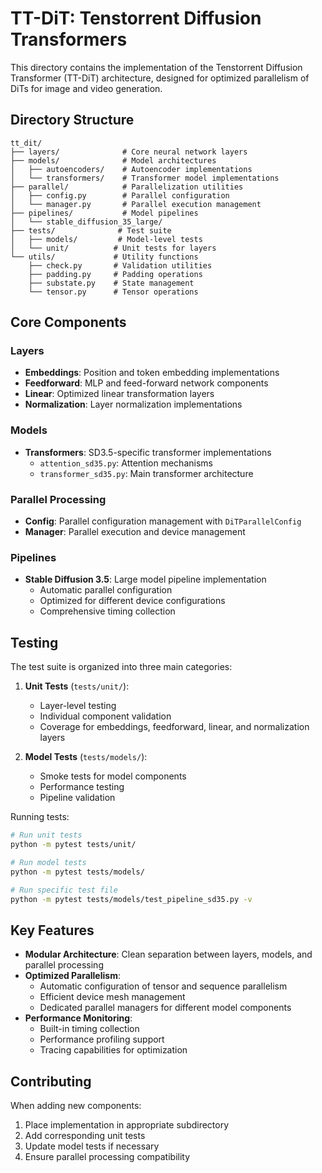 # TT-DiT: Tenstorrent Diffusion Transformers

This directory contains the implementation of the Tenstorrent Diffusion Transformer (TT-DiT) architecture, designed for optimized parallelism of DiTs for image and video generation.

## Directory Structure

```
tt_dit/
├── layers/              # Core neural network layers
├── models/              # Model architectures
│   ├── autoencoders/    # Autoencoder implementations
│   └── transformers/    # Transformer model implementations
├── parallel/            # Parallelization utilities
│   ├── config.py        # Parallel configuration
│   └── manager.py       # Parallel execution management
├── pipelines/           # Model pipelines
│   └── stable_diffusion_35_large/
├── tests/              # Test suite
│   ├── models/         # Model-level tests
│   └── unit/          # Unit tests for layers
└── utils/             # Utility functions
    ├── check.py       # Validation utilities
    ├── padding.py     # Padding operations
    ├── substate.py    # State management
    └── tensor.py      # Tensor operations
```

## Core Components

### Layers
- **Embeddings**: Position and token embedding implementations
- **Feedforward**: MLP and feed-forward network components
- **Linear**: Optimized linear transformation layers
- **Normalization**: Layer normalization implementations

### Models
- **Transformers**: SD3.5-specific transformer implementations
  - `attention_sd35.py`: Attention mechanisms
  - `transformer_sd35.py`: Main transformer architecture

### Parallel Processing
- **Config**: Parallel configuration management with `DiTParallelConfig`
- **Manager**: Parallel execution and device management

### Pipelines
- **Stable Diffusion 3.5**: Large model pipeline implementation
  - Automatic parallel configuration
  - Optimized for different device configurations
  - Comprehensive timing collection

## Testing

The test suite is organized into three main categories:

1. **Unit Tests** (`tests/unit/`):
   - Layer-level testing
   - Individual component validation
   - Coverage for embeddings, feedforward, linear, and normalization layers

2. **Model Tests** (`tests/models/`):
   - Smoke tests for model components
   - Performance testing
   - Pipeline validation

Running tests:
```bash
# Run unit tests
python -m pytest tests/unit/

# Run model tests
python -m pytest tests/models/

# Run specific test file
python -m pytest tests/models/test_pipeline_sd35.py -v
```

## Key Features

- **Modular Architecture**: Clean separation between layers, models, and parallel processing
- **Optimized Parallelism**:
  - Automatic configuration of tensor and sequence parallelism
  - Efficient device mesh management
  - Dedicated parallel managers for different model components
- **Performance Monitoring**:
  - Built-in timing collection
  - Performance profiling support
  - Tracing capabilities for optimization

## Contributing

When adding new components:
1. Place implementation in appropriate subdirectory
2. Add corresponding unit tests
3. Update model tests if necessary
4. Ensure parallel processing compatibility
